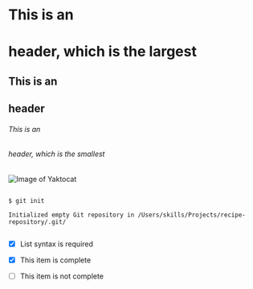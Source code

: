 # This is an <h1> header, which is the largest

## This is an <h2> header

###### This is an <h6> header, which is the smallest
![Image of Yaktocat](https://octodex.github.com/images/yaktocat.png)
```
  
$ git init
  
Initialized empty Git repository in /Users/skills/Projects/recipe-repository/.git/
  
```
- [x] List syntax is required
  
- [x] This item is complete
  
- [ ] This item is not complete
